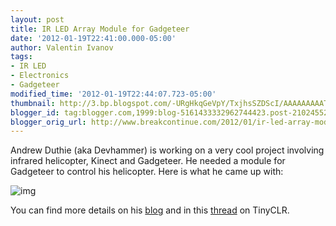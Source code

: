```yaml
---
layout: post
title: IR LED Array Module for Gadgeteer
date: '2012-01-19T22:41:00.000-05:00'
author: Valentin Ivanov
tags:
- IR LED
- Electronics
- Gadgeteer
modified_time: '2012-01-19T22:44:07.723-05:00'
thumbnail: http://3.bp.blogspot.com/-URgHkqGeVpY/TxjhsSZDScI/AAAAAAAAATU/nUQXznZyvY0/s72-c/IRLEDArray3D_Straight_sm.png
blogger_id: tag:blogger.com,1999:blog-5161433332962744423.post-2102455298560330655
blogger_orig_url: http://www.breakcontinue.com/2012/01/ir-led-array-module-for-gadgeteer.html
---
```

Andrew Duthie (aka Devhammer) is working on a very cool project involving infrared helicopter, Kinect and Gadgeteer. He needed a module for Gadgeteer to control his helicopter. Here is what he came up with:

![img](http://3.bp.blogspot.com/-URgHkqGeVpY/TxjhsSZDScI/AAAAAAAAATU/nUQXznZyvY0/s1600/IRLEDArray3D_Straight_sm.png)

You can find more details on his [blog](http://devhammer.net/hardware) and in this [thread](http://www.tinyclr.com/forum/21/5554/) on TinyCLR.